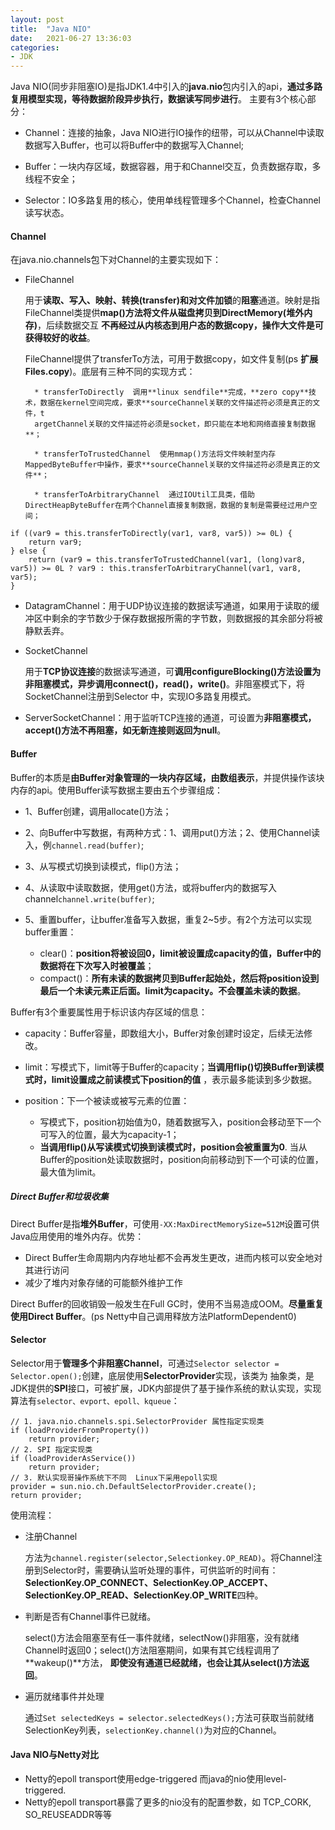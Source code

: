 ```yaml
---
layout: post
title:  "Java NIO"
date:   2021-06-27 13:36:03
categories: 
- JDK
---
```


Java NIO(同步非阻塞IO)是指JDK1.4中引入的**java.nio**包内引入的api，**通过多路复用模型实现，等待数据阶段异步执行，数据读写同步进行**。
主要有3个核心部分：

* Channel：连接的抽象，Java NIO进行IO操作的纽带，可以从Channel中读取数据写入Buffer，也可以将Buffer中的数据写入Channel;

* Buffer：一块内存区域，数据容器，用于和Channel交互，负责数据存取，多线程不安全；

* Selector：IO多路复用的核心，使用单线程管理多个Channel，检查Channel读写状态。

#### Channel

在java.nio.channels包下对Channel的主要实现如下：

* FileChannel

    用于**读取、写入、映射、转换(transfer)和对文件加锁**的**阻塞**通道。映射是指FileChannel类提供**map()方法将文件从磁盘拷贝到DirectMemory(堆外内存)**，后续数据交互
    **不再经过从内核态到用户态的数据copy，操作大文件是可获得较好的收益**。
    
    FileChannel提供了transferTo方法，可用于数据copy，如文件复制(ps **扩展Files.copy**)。底层有三种不同的实现方式：
    
        * transferToDirectly  调用**linux sendfile**完成，**zero copy**技术，数据在kernel空间完成，要求**sourceChannel关联的文件描述符必须是真正的文件，t
        argetChannel关联的文件描述符必须是socket，即只能在本地和网络直接复制数据**；
        
        * transferToTrustedChannel  使用mmap()方法将文件映射至内存MappedByteBuffer中操作，要求**sourceChannel关联的文件描述符必须是真正的文件**；
        
        * transferToArbitraryChannel  通过IOUtil工具类，借助DirectHeapByteBuffer在两个Channel直接复制数据，数据的复制是需要经过用户空间；
    
```
if ((var9 = this.transferToDirectly(var1, var8, var5)) >= 0L) {   
    return var9;
} else {
    return (var9 = this.transferToTrustedChannel(var1, (long)var8, var5)) >= 0L ? var9 : this.transferToArbitraryChannel(var1, var8, var5);
}
```

* DatagramChannel：用于UDP协议连接的数据读写通道，如果用于读取的缓冲区中剩余的字节数少于保存数据报所需的字节数，则数据报的其余部分将被静默丢弃。

* SocketChannel
    
    用于**TCP协议连接**的数据读写通道，可**调用configureBlocking()方法设置为非阻塞模式，异步调用connect()，read()，write()**。非阻塞模式下，将SocketChannel注册到Selector
    中，实现IO多路复用模式。

* ServerSocketChannel：用于监听TCP连接的通道，可设置为**非阻塞模式，accept()方法不再阻塞，如无新连接则返回为null**。


#### Buffer

Buffer的本质是**由Buffer对象管理的一块内存区域，由数组表示**，并提供操作该块内存的api。使用Buffer读写数据主要由五个步骤组成：

* 1、Buffer创建，调用allocate()方法；

* 2、向Buffer中写数据，有两种方式：1、调用put()方法；2、使用Channel读入，例`channel.read(buffer)`;

* 3、从写模式切换到读模式，flip()方法；

* 4、从读取中读取数据，使用get()方法，或将buffer内的数据写入channel`channel.write(buffer)`;

* 5、重置buffer，让buffer准备写入数据，重复2~5步。有2个方法可以实现buffer重置：

    * clear()：**position将被设回0，limit被设置成capacity的值，Buffer中的数据将在下次写入时被覆盖**；
    * compact()：**所有未读的数据拷贝到Buffer起始处，然后将position设到最后一个未读元素正后面。limit为capacity。不会覆盖未读的数据**。


Buffer有3个重要属性用于标识该内存区域的信息：

* capacity：Buffer容量，即数组大小，Buffer对象创建时设定，后续无法修改。

* limit：写模式下，limit等于Buffer的capacity；**当调用flip()切换Buffer到读模式时，limit设置成之前读模式下position的值** ，表示最多能读到多少数据。

* position：下一个被读或被写元素的位置：
    
    * 写模式下，position初始值为0，随着数据写入，position会移动至下一个可写入的位置，最大为capacity-1；
    * **当调用flip()从写读模式切换到读模式时，position会被重置为0**. 当从Buffer的position处读取数据时，position向前移动到下一个可读的位置，最大值为limit。


##### Direct Buffer和垃圾收集

Direct Buffer是指**堆外Buffer**，可使用`-XX:MaxDirectMemorySize=512M`设置可供Java应用使用的堆外内存。优势：

* Direct Buffer生命周期内内存地址都不会再发生更改，进而内核可以安全地对其进行访问
* 减少了堆内对象存储的可能额外维护工作

Direct Buffer的回收销毁一般发生在Full GC时，使用不当易造成OOM。**尽量重复使用Direct Buffer**。(ps Netty中自己调用释放方法PlatformDependent0)

#### Selector

Selector用于**管理多个非阻塞Channel**，可通过`Selector selector = Selector.open();`创建，底层使用**SelectorProvider**实现，该类为
抽象类，是JDK提供的**SPI**接口，可被扩展，JDK内部提供了基于操作系统的默认实现，实现算法有`selector、evport、epoll、kqueue`：

```
// 1. java.nio.channels.spi.SelectorProvider 属性指定实现类
if (loadProviderFromProperty())
    return provider;
// 2. SPI 指定实现类
if (loadProviderAsService())
    return provider;
// 3. 默认实现哥操作系统下不同  Linux下采用epoll实现
provider = sun.nio.ch.DefaultSelectorProvider.create();
return provider;
```

使用流程：

* 注册Channel

    方法为`channel.register(selector,Selectionkey.OP_READ)`。将Channel注册到Selector时，需要确认监听处理的事件，可供监听的时间有：
    **SelectionKey.OP_CONNECT、SelectionKey.OP_ACCEPT、SelectionKey.OP_READ、SelectionKey.OP_WRITE**四种。

* 判断是否有Channel事件已就绪。

    select()方法会阻塞至有任一事件就绪，selectNow()非阻塞，没有就绪Channel时返回0；select()方法阻塞期间，如果有其它线程调用了**wakeup()**方法，
    **即使没有通道已经就绪，也会让其从select()方法返回**。

* 遍历就绪事件并处理

    通过`Set selectedKeys = selector.selectedKeys();`方法可获取当前就绪SelectionKey列表，`selectionKey.channel()`为对应的Channel。

#### Java NIO与Netty对比

* Netty的epoll transport使用edge-triggered 而java的nio使用level-triggered.
* Netty的epoll transport暴露了更多的nio没有的配置参数，如 TCP_CORK, SO_REUSEADDR等等
